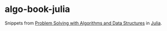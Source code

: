 algo-book-julia
===============
Snippets from [Problem Solving with Algorithms and Data Structures](http://interactivepython.org/runestone/static/pythonds/index.html) in [Julia](http://julialang.org).

